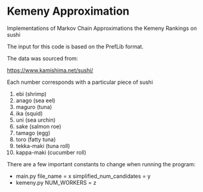 # Kemeny Approximation

Implementations of Markov Chain Approximations the Kemeny Rankings on sushi

The input for this code is based on the PrefLib format.

The data was sourced from:

https://www.kamishima.net/sushi/

Each number corresponds with a particular piece of sushi
1. ebi (shrimp) 
2. anago (sea eel) 
3. maguro (tuna) 
4. ika (squid) 
5. uni (sea urchin) 
6. sake (salmon roe) 
7. tamago (egg) 
8. toro (fatty tuna) 
9. tekka-maki (tuna roll) 
10. kappa-maki (cucumber roll) 

There are a few important constants to change when running the program:
- main.py
    file_name = x
    simplified_num_candidates = y
- kemeny.py
    NUM_WORKERS = z
